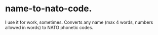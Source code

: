 # name-to-nato-code.
I use it for work, sometimes.
Converts any name (max 4 words, numbers allowed in words) to NATO phonetic codes.
